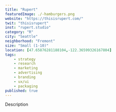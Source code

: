 ```yaml
---
title: "Rupert"
featuredImage: ./-hamburgers.png
website: "https://thisisrupert.com/"
twit: "thisisrupert"
inst: "rupert.studio"
category: "R"
city: "Seattle"
neighborhood: "Fremont"
size: "Small (1-10)"
location: [47.65876281188104,-122.36599326167804]
tags:
    - strategy
    - research
    - marketing
    - advertising
    - branding
    - ux/ui
    - packaging
published: true
---
```


Description
